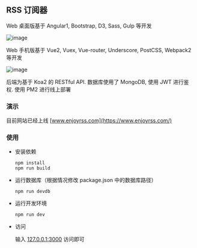 ## RSS 订阅器

Web 桌面版基于 Angular1, Bootstrap, D3, Sass, Gulp 等开发

![image](https://raw.githubusercontent.com/ruiming/rss/master/public/img/preview.png)


Web 手机版基于 Vue2, Vuex, Vue-router, Underscore, PostCSS, Webpack2 等开发

![image](https://raw.githubusercontent.com/ruiming/rss/master/public/img/preview2.png)


后端为基于 Koa2 的 RESTful API. 数据库使用了 MongoDB, 使用 JWT 进行鉴权. 使用 PM2 进行线上部署


### 演示

目前网站已经上线 [www.enjoyrss.com](https://www.enjoyrss.com/)


### 使用

- 安装依赖

  ```
  npm install
  npm run build
  ```

- 运行数据库（根据情况修改 package.json 中的数据库路径）

  ```
  npm run devdb
  ```

- 运行开发环境

  ```
  npm run dev
  ```

- 访问

  输入 [127.0.0.1:3000](http://127.0.0.1:3000) 访问即可

